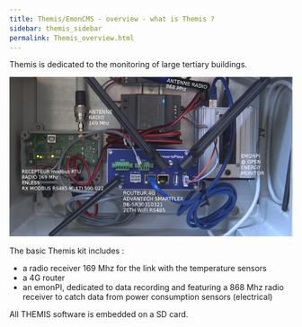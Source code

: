 ```yaml
---
title: Themis/EmonCMS - overview - what is Themis ? 
sidebar: themis_sidebar
permalink: Themis_overview.html
---
```

Themis is dedicated to the monitoring of large tertiary buildings. 

![themis](themis_000051.png)

The basic Themis kit includes :

- a radio receiver 169 Mhz for the link with the temperature sensors
- a 4G router
- an emonPI, dedicated to data recording and featuring a 868 Mhz radio receiver to catch data from power consumption sensors (electrical)

All THEMIS software is embedded on a SD card.